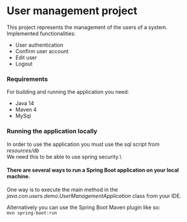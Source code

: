 # User management project
This project represents the management of the users of a system.\
Implemented functionalities:
* User authentication
* Confirm user account
* Edit user
* Logout

### Requirements
For building and running the application you need:

* Java 14
* Maven 4
* MySql

### Running the application locally
In order to use the application you must use the sql script from _resources/db_\
We need this to be able to use spring security.\
#### There are several ways to run a Spring Boot application on your local machine.
One way is to execute the main method in the _java.con.users.demo.UserManagementApplication_ class from your IDE.

Alternatively you can use the Spring Boot Maven plugin like so:\
```mvn spring-boot:run```